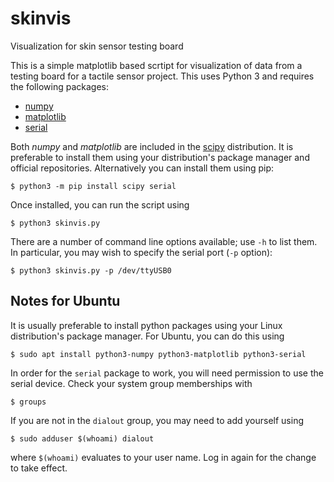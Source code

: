 # skinvis
Visualization for skin sensor testing board

This is a simple matplotlib based scrtipt for visualization of data from a testing board for a tactile sensor project.  This uses Python 3 and requires the following packages:
  - [numpy](https://numpy.org/)
  - [matplotlib](https://matplotlib.org/)
  - [serial](https://pypi.org/project/pyserial/)
  
Both *numpy* and *matplotlib* are included in the [scipy](https://www.scipy.org/) distribution.  It is preferable to install them using your distribution's package manager and official repositories.  Alternatively you can install them using pip:
```
$ python3 -m pip install scipy serial
```
Once installed, you can run the script using
```
$ python3 skinvis.py
```
There are a number of command line options available; use `-h` to list them.  In particular, you may wish to specify the serial port (`-p` option):
```
$ python3 skinvis.py -p /dev/ttyUSB0
```

## Notes for Ubuntu
It is usually preferable to install python packages using your Linux distribution's package manager.  For Ubuntu, you can do this using
```
$ sudo apt install python3-numpy python3-matplotlib python3-serial
```
In order for the `serial` package to work, you will need permission to use the serial device.  Check your system group memberships with
```
$ groups
```
If you are not in the `dialout` group, you may need to add yourself using
```
$ sudo adduser $(whoami) dialout
```
where `$(whoami)` evaluates to your user name.  Log in again for the change to take effect.
